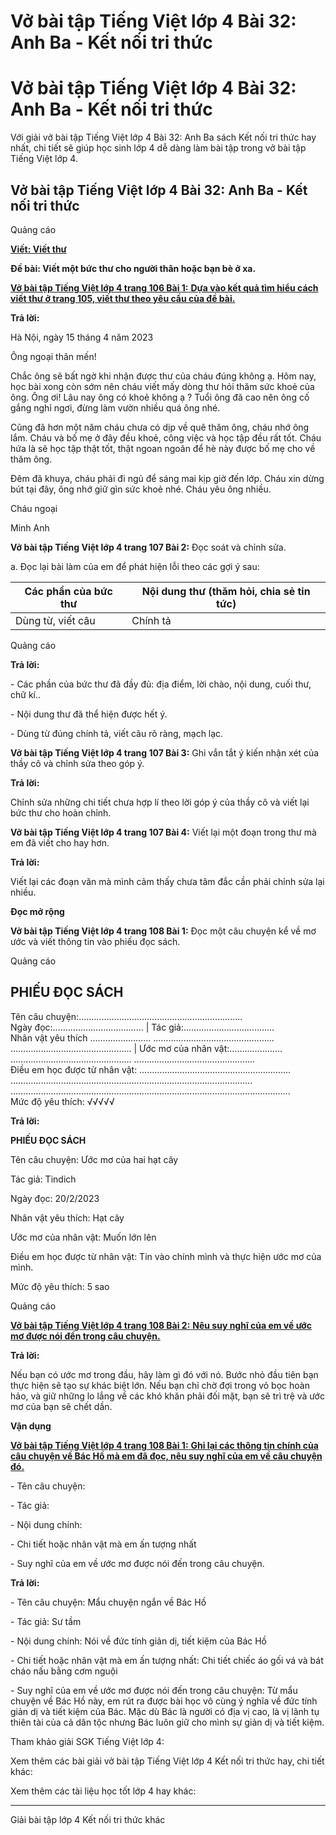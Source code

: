 # Vở bài tập Tiếng Việt lớp 4 Bài 32: Anh Ba - Kết nối tri thức

# Vở bài tập Tiếng Việt lớp 4 Bài 32: Anh Ba - Kết nối tri thức

Với giải vở bài tập Tiếng Việt lớp 4 Bài 32: Anh Ba sách Kết nối tri thức hay nhất, chi tiết sẽ giúp học sinh lớp 4 dễ dàng làm bài tập trong vở bài tập Tiếng Việt lớp 4.

## Vở bài tập Tiếng Việt lớp 4 Bài 32: Anh Ba - Kết nối tri thức

Quảng cáo

[**Viết: Viết thư**](https://vietjack.com/vbt-tieng-viet-4-kn/viet-thu.jsp)

**Đề bài: Viết một bức thư cho người thân hoặc bạn bè ở xa.**

[**Vở bài tập Tiếng Việt lớp 4 trang 106 Bài 1:** **Dựa vào kết quả tìm hiểu cách viết thư ở trang 105, viết thư theo yêu cầu của đề bài.**](https://vietjack.com/vbt-tieng-viet-4-kn/dua-vao-ket-qua-tim-hieu-cach-viet-thu-o-trang-vm.jsp)

**Trả lời:**

Hà Nội, ngày 15 tháng 4 năm 2023

Ông ngoại thân mến!

Chắc ông sẽ bất ngờ khi nhận được thư của cháu đúng không ạ. Hôm nay, học bài xong còn sớm nên cháu viết mấy dòng thư hỏi thăm sức khoẻ của ông. Ông ơi! Lâu nay ông có khoẻ không ạ ? Tuổi ông đã cao nên ông cố gắng nghỉ ngơi, đừng làm vườn nhiều quá ông nhé.

Cũng đã hơn một năm cháu chưa có dịp về quê thăm ông, cháu nhớ ông lắm. Cháu và bố mẹ ở đây đều khoẻ, công việc và học tập đều rất tốt. Cháu hứa là sẽ học tập thật tốt, thật ngoan ngoãn để hè này được bố mẹ cho về thăm ông.

Đêm đã khuya, cháu phải đi ngủ để sáng mai kịp giờ đến lớp. Cháu xin dừng bút tại đây, ông nhớ giữ gìn sức khoẻ nhé. Cháu yêu ông nhiều. 

Cháu ngoại

Minh Anh

**Vở bài tập Tiếng Việt lớp 4 trang 107 Bài 2:** Đọc soát và chỉnh sửa.

a. Đọc lại bài làm của em để phát hiện lỗi theo các gợi ý sau:

Các phần của bức thư |  Nội dung thư (thăm hỏi, chia sẻ tin tức)  
---|---  
Dùng từ, viết câu |  Chính tả  
  
Quảng cáo

**Trả lời:**

\- Các phần của bức thư đã đầy đủ: địa điểm, lời chào, nội dung, cuối thư, chữ kí..

\- Nội dung thư đã thể hiện được hết ý.

\- Dùng từ đúng chính tả, viết câu rõ ràng, mạch lạc.

**Vở bài tập Tiếng Việt lớp 4 trang 107 Bài 3:** Ghi vắn tắt ý kiến nhận xét của thầy cô và chỉnh sửa theo góp ý.

**Trả lời:**

Chỉnh sửa những chi tiết chưa hợp lí theo lời góp ý của thầy cô và viết lại bức thư cho hoàn chỉnh.

**Vở bài tập Tiếng Việt lớp 4 trang 107 Bài 4:** Viết lại một đoạn trong thư mà em đã viết cho hay hơn. 

**Trả lời:**

Viết lại các đoạn văn mà mình cảm thấy chưa tâm đắc cần phải chỉnh sửa lại nhiều.

**Đọc mở rộng**

**Vở bài tập Tiếng Việt lớp 4 trang 108 Bài 1:** Đọc một câu chuyện kể về mơ ước và viết thông tin vào phiếu đọc sách.

Quảng cáo

**PHIẾU ĐỌC SÁCH**  
---  
Tên câu chuyện:………………………………………………………..  
Ngày đọc:……………………………... |  Tác giả:………………………………  
Nhân vật yêu thích …………………… ………………………………………... ………………………………………... |  Ước mơ của nhân vật:………………… ………………………………………... ………………………………………...  
Điều em học được từ nhân vật: ………………………………………............... ………………………………………...………………………………………... ………………………………………..................................................................  
Mức độ yêu thích: √√√√√  
  
**Trả lời:**

**PHIẾU ĐỌC SÁCH**

Tên câu chuyện: Ước mơ của hai hạt cây

Tác giả: Tindich

Ngày đọc: 20/2/2023

Nhân vật yêu thích: Hạt cây

Ước mơ của nhân vật: Muốn lớn lên

Điều em học được từ nhân vật: Tin vào chính mình và thực hiện ước mơ của mình.

Mức độ yêu thích: 5 sao 

Quảng cáo

[**Vở bài tập Tiếng Việt lớp 4 trang 108 Bài 2:** **Nêu suy nghĩ của em về ước mơ được nói đến trong câu chuyện.**](https://vietjack.com/vbt-tieng-viet-4-kn/neu-suy-nghi-cua-em-ve-uoc-mo-duoc-noi-den-vm.jsp)

**Trả lời:**

Nếu bạn có ước mơ trong đầu, hãy làm gì đó với nó. Bước nhỏ đầu tiên bạn thực hiện sẽ tạo sự khác biệt lớn. Nếu bạn chỉ chờ đợi trong vỏ bọc hoàn hảo, và giữ những lo lắng về các khó khăn phải đối mặt, bạn sẽ trì trệ và ước mơ của bạn sẽ chết dần. 

**Vận dụng**

[**Vở bài tập Tiếng Việt lớp 4 trang 108 Bài 1:** **Ghi lại các thông tin chính của câu chuyện về Bác Hồ mà em đã đọc, nêu suy nghĩ của em về câu chuyện đó.**](https://vietjack.com/vbt-tieng-viet-4-kn/ghi-lai-cac-thong-tin-chinh-cua-cau-chuyen-ve-bac-ho-vm.jsp)

\- Tên câu chuyện:

\- Tác giả:

\- Nội dung chính:

\- Chi tiết hoặc nhân vật mà em ấn tượng nhất 

\- Suy nghĩ của em về ước mơ được nói đến trong câu chuyện.

**Trả lời:**

\- Tên câu chuyện: Mẩu chuyện ngắn về Bác Hồ

\- Tác giả: Sư tầm 

\- Nội dung chính: Nói về đức tính giản dị, tiết kiệm của Bác Hồ

\- Chi tiết hoặc nhân vật mà em ấn tượng nhất: Chi tiết chiếc áo gối vá và bát cháo nấu bằng cơm nguội

\- Suy nghĩ của em về ước mơ được nói đến trong câu chuyện: Từ mẩu chuyện về Bác Hồ này, em rút ra được bài học vô cùng ý nghĩa về đức tính giản dị và tiết kiệm của Bác. Mặc dù Bác là người có địa vị cao, là vị lãnh tụ thiên tài của cả dân tộc nhưng Bác luôn giữ cho mình sự giản dị và tiết kiệm.

Tham khảo giải SGK Tiếng Việt lớp 4:

Xem thêm các bài giải vở bài tập Tiếng Việt lớp 4 Kết nối tri thức hay, chi tiết khác:

Xem thêm các tài liệu học tốt lớp 4 hay khác:

* * *

Giải bài tập lớp 4 Kết nối tri thức khác

